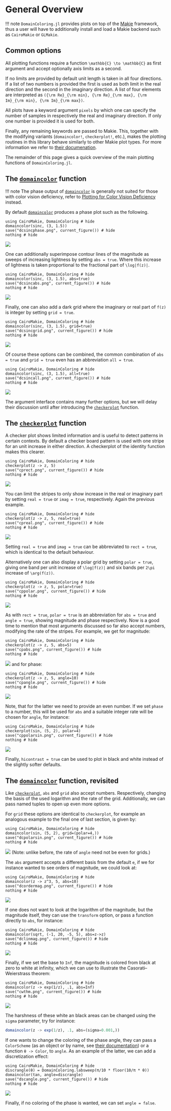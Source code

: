 # General Overview

!!! note
    `DomainColoring.jl` provides plots on top of the
    [Makie](https://makie.org) framework, thus a user will have to
    additionally install and load a Makie backend such as `CairoMakie`
    or `GLMakie`.

## Common options

All plotting functions require a function ``\mathbb{C} \to \mathbb{C}``
as first argument and accept optionally axis limits as a second.

If no limits are provided by default unit length is taken in all four
directions. If a list of two numbers is provided the first is used as
both limit in the real direction and the second in the imaginary
direction. A list of four elements are interpreted as
``({\rm Re}_{\rm min}, {\rm Re}_{\rm max}, {\rm Im}_{\rm min},
{\rm Im}_{\rm max})``.

All plots have a keyword argument `pixels` by which one can specify the
number of samples in respectively the real and imaginary direction. If
only one number is provided it is used for both.

Finally, any remaining keywords are passed to Makie. This, together with
the modifying variants (`domaincolor!`, `checkerplot!`, etc.), makes the
plotting routines in this library behave similarly to other Makie plot
types. For more information we refer to [their
documenation](https://docs.makie.org/).

The remainder of this page gives a quick overview of the main plotting
functions of `DomainColoring.jl`.

## The [`domaincolor`](@ref) function

!!! note
    The phase output of [`domaincolor`](@ref) is generally not suited
    for those with color vision deficiency, refer to [Plotting for Color
    Vision Deficiency](@ref) instead.

By default [`domaincolor`](@ref) produces a phase plot such as the
following.
```@example
using CairoMakie, DomainColoring # hide
domaincolor(sinc, (3, 1.5))
save("dcsincphase.png", current_figure()) # hide
nothing # hide
```
![](dcsincphase.png)

One can additionally superimpose contour lines of the magnitude as
sweeps of increasing lightness by setting `abs = true`. Where this
increase of lightness is taken proportional to the fractional part of
``\log|f(z)|``.
```@example
using CairoMakie, DomainColoring # hide
domaincolor(sinc, (3, 1.5), abs=true)
save("dcsincabs.png", current_figure()) # hide
nothing # hide
```
![](dcsincabs.png)

Finally, one can also add a dark grid where the imaginary or real part
of ``f(z)`` is integer by setting `grid = true`.
```@example
using CairoMakie, DomainColoring # hide
domaincolor(sinc, (3, 1.5), grid=true)
save("dcsincgrid.png", current_figure()) # hide
nothing # hide
```
![](dcsincgrid.png)

Of course these options can be combined, the common combination of
`abs = true` and `grid = true` even has an abbreviation `all = true`.
```@example
using CairoMakie, DomainColoring # hide
domaincolor(sinc, (3, 1.5), all=true)
save("dcsincall.png", current_figure()) # hide
nothing # hide
```
![](dcsincall.png)

The argument interface contains many further options, but we will delay
their discussion until after introducing the [`checkerplot`](@ref)
function.

## The [`checkerplot`](@ref) function

A checker plot shows limited information and is useful to detect
patterns in certain contexts. By default a checker board pattern is used
with one stripe for an unit increase in either direction. A
checkerplot of the identity function makes this clearer.
```@example
using CairoMakie, DomainColoring # hide
checkerplot(z -> z, 5)
save("cprect.png", current_figure()) # hide
nothing # hide
```
![](cprect.png)

You can limit the stripes to only show increase in the real or imaginary
part by setting `real = true` or `imag = true`, respectively. Again the
previous example.
```@example
using CairoMakie, DomainColoring # hide
checkerplot(z -> z, 5, real=true)
save("cpreal.png", current_figure()) # hide
nothing # hide
```
![](cpreal.png)

Setting `real = true` and `imag = true` can be abbreviated to
`rect = true`, which is identical to the default behaviour.

Alternatively one can also display a polar grid by setting
`polar = true`, giving one band per unit increase of ``\log|f(z)|`` and
six bands per ``2\pi`` increase of ``\arg(f(z))``.
```@example
using CairoMakie, DomainColoring # hide
checkerplot(z -> z, 5, polar=true)
save("cppolar.png", current_figure()) # hide
nothing # hide
```
![](cppolar.png)

As with `rect = true`, `polar = true` is an abbreviation for
`abs = true` and `angle = true`, showing magnitude and phase
respectively. Now is a good time to mention that most arguments
discussed so far also accept numbers, modifying the rate of the stripes.
For example, we get for magnitude:
```@example
using CairoMakie, DomainColoring # hide
checkerplot(z -> z, 5, abs=5)
save("cpabs.png", current_figure()) # hide
nothing # hide
```
![](cpabs.png)
and for phase:
```@example
using CairoMakie, DomainColoring # hide
checkerplot(z -> z, 5, angle=10)
save("cpangle.png", current_figure()) # hide
nothing # hide
```
![](cpangle.png)

Note, that for the latter we need to provide an even number. If we set
`phase` to a number, this will be used for `abs` and a suitable integer
rate will be chosen for `angle`, for instance:
```@example
using CairoMakie, DomainColoring # hide
checkerplot(sin, (5, 2), polar=4)
save("cppolarsin.png", current_figure()) # hide
nothing # hide
```
![](cppolarsin.png)

Finally, `hicontrast = true` can be used to plot in black and white
instead of the slightly softer defaults.

## The [`domaincolor`](@ref) function, revisited

Like [`checkerplot`](@ref), `abs` and `grid` also accept numbers.
Respectively, changing the basis of the used logarithm and the rate of
the grid. Additionally, we can pass named tuples to open up even more
options.

For `grid` these options are identical to `checkerplot`, for example an
analogous example to the final one of last section, is given by:
```@example
using CairoMakie, DomainColoring # hide
domaincolor(sin, (5, 2), grid=(polar=4,))
save("dcpolarsin.png", current_figure()) # hide
nothing # hide
```
![](dcpolarsin.png)
(Note: unlike before, the rate of `angle` need not be even for grids.)

The `abs` argument accepts a different basis from the default ``e``, if
we for instance wanted to see orders of magnitude, we could look at:
```@example
using CairoMakie, DomainColoring # hide
domaincolor(z -> z^3, 5, abs=10)
save("dcordermag.png", current_figure()) # hide
nothing # hide
```
![](dcordermag.png)

If one does not want to look at the logarithm of the magnitude, but the
magnitude itself, they can use the `transform` option, or pass a
function directly to `abs`, for instance:
```@example
using CairoMakie, DomainColoring # hide
domaincolor(sqrt, (-1, 20, -5, 5), abs=z->z)
save("dclinmag.png", current_figure()) # hide
nothing # hide
```
![](dclinmag.png)

Finally, if we set the base to `Inf`, the magnitude is colored from
black at zero to white at infinity, which we can use to illustrate the
Casorati–Weierstrass theorem:
```@example
using CairoMakie, DomainColoring # hide
domaincolor(z -> exp(1/z), .1, abs=Inf)
save("cwthm.png", current_figure()) # hide
nothing # hide
```
![](cwthm.png)

The harshness of these white an black areas can be changed using the
`sigma` parameter, try for instance:
```julia
domaincolor(z -> exp(1/z), .1, abs=(sigma=0.001,))
```

If one wants to change the coloring of the phase angle, they can pass a
`ColorScheme` (as an object or by name, see [their
documentation](https://juliagraphics.github.io/ColorSchemes.jl/stable/catalogue/))
or a function `θ -> Color`, to `angle`. As an example of the latter, we
can add a discretization effect:
```@example
using CairoMakie, DomainColoring # hide
discrangle(θ) = DomainColoring.labsweep(π/10 * floor(10/π * θ))
domaincolor(tan, angle=discrangle)
save("dscangle.png", current_figure()) # hide
nothing # hide
```
![](dscangle.png)

Finally, if no coloring of the phase is wanted, we can set
`angle = false`.
